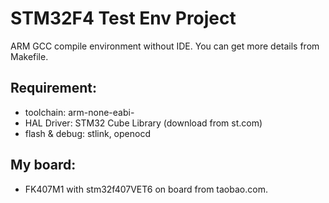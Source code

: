 # STM32F4 Test Env Project

  ARM GCC compile environment without IDE.
  You can get more details from Makefile.


## Requirement:
  * toolchain: arm-none-eabi-
  * HAL Driver: STM32 Cube Library (download from st.com)
  * flash & debug: stlink, openocd 


## My board:
  * FK407M1 with stm32f407VET6 on board from taobao.com.


